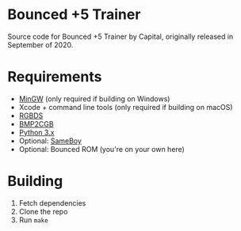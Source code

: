 # Bounced +5 Trainer
Source code for Bounced +5 Trainer by Capital, originally released in September of 2020.

# Requirements
- [MinGW](http://mingw.org/) (only required if building on Windows)
- Xcode + command line tools (only required if building on macOS)
- [RGBDS](https://github.com/gbdev/rgbds)
- [BMP2CGB](https://github.com/gitendo/bmp2cgb)
- [Python 3.x](https://www.python.org/)
- Optional: [SameBoy](https://github.com/LIJI32/SameBoy)
- Optional: Bounced ROM (you're on your own here)

# Building
1. Fetch dependencies
2. Clone the repo
3. Run `make`

